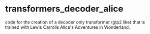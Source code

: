 # transformers_decoder_alice
code for the creation of a decoder only transformer (gtp2 like) that is trained with Lewis Carrolls Alice's Adventures in Wonderland.
